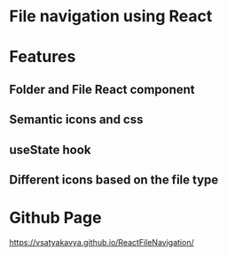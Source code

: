 # File navigation using React

# Features
## Folder and File React component
## Semantic icons and css
## useState hook
## Different icons based on the file type

# Github Page
 https://vsatyakavya.github.io/ReactFileNavigation/
